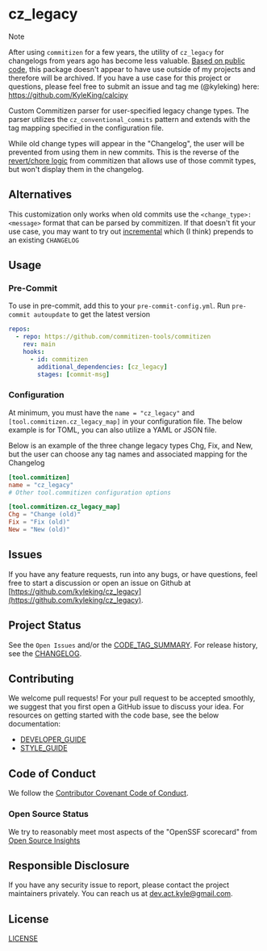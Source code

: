 # cz_legacy

> [!NOTE]
> After using `commitizen` for a few years, the utility of `cz_legacy` for changelogs from years ago has become less valuable. [Based on public code](https://github.com/search?q=cz_legacy+language%3Atoml&type=code), this package doesn't appear to have use outside of my projects and therefore will be archived. If you have a use case for this project or questions, please feel free to submit an issue and tag me (@kyleking) here: https://github.com/KyleKing/calcipy

Custom Commitizen parser for user-specified legacy change types. The parser utilizes the `cz_conventional_commits` pattern and extends with the tag mapping specified in the configuration file.

While old change types will appear in the "Changelog", the user will be prevented from using them in new commits. This is the reverse of the [revert/chore logic](https://github.com/commitizen-tools/commitizen#why-are-revert-and-chore-valid-types-in-the-check-pattern-of-cz-conventional_commits-but-not-types-we-can-select) from commitizen that allows use of those commit types, but won't display them in the changelog.

## Alternatives

This customization only works when old commits use the `<change_type>: <message>` format that can be parsed by commitizen. If that doesn't fit your use case, you may want to try out [incremental](https://commitizen-tools.github.io/commitizen/changelog/#incremental) which (I think) prepends to an existing `CHANGELOG`

## Usage

### Pre-Commit

To use in pre-commit, add this to your `pre-commit-config.yml`. Run `pre-commit autoupdate` to get the latest version

```yaml
repos:
  - repo: https://github.com/commitizen-tools/commitizen
    rev: main
    hooks:
      - id: commitizen
        additional_dependencies: [cz_legacy]
        stages: [commit-msg]
```

### Configuration

At minimum, you must have the `name = "cz_legacy"` and `[tool.commitizen.cz_legacy_map]` in your configuration file. The below example is for TOML, you can also utilize a YAML or JSON file.

Below is an example of the three change legacy types Chg, Fix, and New, but the user can choose any tag names and associated mapping for the Changelog

<!--Note: keep below tmol in-sync with 'EXAMPLE' used in the error message-->

```toml
[tool.commitizen]
name = "cz_legacy"
# Other tool.commitizen configuration options

[tool.commitizen.cz_legacy_map]
Chg = "Change (old)"
Fix = "Fix (old)"
New = "New (old)"
```

## Issues

If you have any feature requests, run into any bugs, or have questions, feel free to start a discussion or open an issue on Github at [https://github.com/kyleking/cz_legacy](https://github.com/kyleking/cz_legacy).

## Project Status

See the `Open Issues` and/or the [CODE_TAG_SUMMARY]. For release history, see the [CHANGELOG].

## Contributing

We welcome pull requests! For your pull request to be accepted smoothly, we suggest that you first open a GitHub issue to discuss your idea. For resources on getting started with the code base, see the below documentation:

- [DEVELOPER_GUIDE]
- [STYLE_GUIDE]

## Code of Conduct

We follow the [Contributor Covenant Code of Conduct][contributor-covenant].

### Open Source Status

We try to reasonably meet most aspects of the "OpenSSF scorecard" from [Open Source Insights](https://deps.dev/pypi/cz_legacy)

## Responsible Disclosure

If you have any security issue to report, please contact the project maintainers privately. You can reach us at [dev.act.kyle@gmail.com](mailto:dev.act.kyle@gmail.com).

## License

[LICENSE]

[changelog]: https://cz_legacy.kyleking.me/docs/CHANGELOG
[code_tag_summary]: https://cz_legacy.kyleking.me/docs/CODE_TAG_SUMMARY
[contributor-covenant]: https://www.contributor-covenant.org
[developer_guide]: https://cz_legacy.kyleking.me/docs/DEVELOPER_GUIDE
[license]: https://github.com/kyleking/cz_legacy/blob/main/LICENSE
[style_guide]: https://cz_legacy.kyleking.me/docs/STYLE_GUIDE
